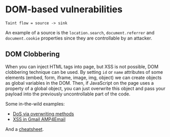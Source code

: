 # DOM-based vulnerabilities

```
Taint flow = source -> sink
```

An example of a source is the `location.search`, `document.referrer` and `document.cookie` properties since they are controllable by an attacker.

## DOM Clobbering

When you can inject HTML tags into page, but XSS is not possible, DOM clobbering technique can be used. By setting `id` or `name` attributes of some elements (embed, form, iframe, image, img, object) we can create objects as global variables in the DOM.
Then, if JavaScript on the page uses a property of a global object, you can just overwrite this object and pass your payload into the previously uncontrollable part of the code.

Some in-the-wild examples:
- [DoS via overwriting methods](https://hackerone.com/reports/1077136)
- [XSS in Gmail AMP4Email](https://research.securitum.com/xss-in-amp4email-dom-clobbering/)

And a [cheatsheet](https://tib3rius.com/dom/).
